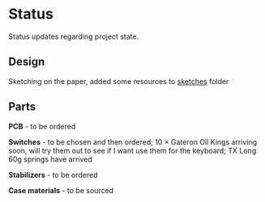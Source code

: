# Status

Status updates regarding project state.

## Design

Sketching on the paper, added some resources to [sketches](../main/Sketches/) folder

## Parts

**PCB** - to be ordered

**Switches** - to be chosen and then ordered; 10 × Gateron Oil Kings arriving soon, will try them out to see if I want use them for the keyboard; TX Long 60g springs have arrived

**Stabilizers** - to be ordered

**Case materials** - to be sourced
